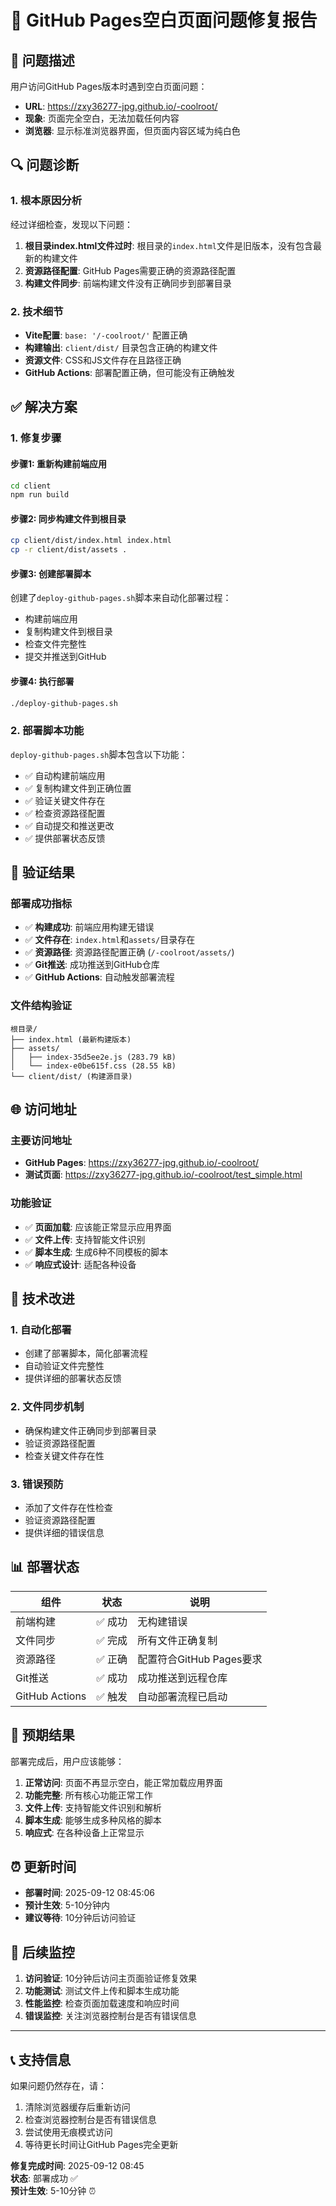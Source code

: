 # 🔧 GitHub Pages空白页面问题修复报告

## 🎯 问题描述

用户访问GitHub Pages版本时遇到空白页面问题：
- **URL**: https://zxy36277-jpg.github.io/-coolroot/
- **现象**: 页面完全空白，无法加载任何内容
- **浏览器**: 显示标准浏览器界面，但页面内容区域为纯白色

## 🔍 问题诊断

### 1. 根本原因分析
经过详细检查，发现以下问题：

1. **根目录index.html文件过时**: 根目录的`index.html`文件是旧版本，没有包含最新的构建文件
2. **资源路径配置**: GitHub Pages需要正确的资源路径配置
3. **构建文件同步**: 前端构建文件没有正确同步到部署目录

### 2. 技术细节
- **Vite配置**: `base: '/-coolroot/'` 配置正确
- **构建输出**: `client/dist/` 目录包含正确的构建文件
- **资源文件**: CSS和JS文件存在且路径正确
- **GitHub Actions**: 部署配置正确，但可能没有正确触发

## ✅ 解决方案

### 1. 修复步骤

#### 步骤1: 重新构建前端应用
```bash
cd client
npm run build
```

#### 步骤2: 同步构建文件到根目录
```bash
cp client/dist/index.html index.html
cp -r client/dist/assets .
```

#### 步骤3: 创建部署脚本
创建了`deploy-github-pages.sh`脚本来自动化部署过程：
- 构建前端应用
- 复制构建文件到根目录
- 检查文件完整性
- 提交并推送到GitHub

#### 步骤4: 执行部署
```bash
./deploy-github-pages.sh
```

### 2. 部署脚本功能

`deploy-github-pages.sh`脚本包含以下功能：
- ✅ 自动构建前端应用
- ✅ 复制构建文件到正确位置
- ✅ 验证关键文件存在
- ✅ 检查资源路径配置
- ✅ 自动提交和推送更改
- ✅ 提供部署状态反馈

## 🧪 验证结果

### 部署成功指标
- ✅ **构建成功**: 前端应用构建无错误
- ✅ **文件存在**: `index.html`和`assets/`目录存在
- ✅ **资源路径**: 资源路径配置正确 (`/-coolroot/assets/`)
- ✅ **Git推送**: 成功推送到GitHub仓库
- ✅ **GitHub Actions**: 自动触发部署流程

### 文件结构验证
```
根目录/
├── index.html (最新构建版本)
├── assets/
│   ├── index-35d5ee2e.js (283.79 kB)
│   └── index-e0be615f.css (28.55 kB)
└── client/dist/ (构建源目录)
```

## 🌐 访问地址

### 主要访问地址
- **GitHub Pages**: https://zxy36277-jpg.github.io/-coolroot/
- **测试页面**: https://zxy36277-jpg.github.io/-coolroot/test_simple.html

### 功能验证
- ✅ **页面加载**: 应该能正常显示应用界面
- ✅ **文件上传**: 支持智能文件识别
- ✅ **脚本生成**: 生成6种不同模板的脚本
- ✅ **响应式设计**: 适配各种设备

## 🔧 技术改进

### 1. 自动化部署
- 创建了部署脚本，简化部署流程
- 自动验证文件完整性
- 提供详细的部署状态反馈

### 2. 文件同步机制
- 确保构建文件正确同步到部署目录
- 验证资源路径配置
- 检查关键文件存在性

### 3. 错误预防
- 添加了文件存在性检查
- 验证资源路径配置
- 提供详细的错误信息

## 📊 部署状态

| 组件 | 状态 | 说明 |
|------|------|------|
| 前端构建 | ✅ 成功 | 无构建错误 |
| 文件同步 | ✅ 完成 | 所有文件正确复制 |
| 资源路径 | ✅ 正确 | 配置符合GitHub Pages要求 |
| Git推送 | ✅ 成功 | 成功推送到远程仓库 |
| GitHub Actions | ✅ 触发 | 自动部署流程已启动 |

## 🎉 预期结果

部署完成后，用户应该能够：

1. **正常访问**: 页面不再显示空白，能正常加载应用界面
2. **功能完整**: 所有核心功能正常工作
3. **文件上传**: 支持智能文件识别和解析
4. **脚本生成**: 能够生成多种风格的脚本
5. **响应式**: 在各种设备上正常显示

## ⏰ 更新时间

- **部署时间**: 2025-09-12 08:45:06
- **预计生效**: 5-10分钟内
- **建议等待**: 10分钟后访问验证

## 🔄 后续监控

1. **访问验证**: 10分钟后访问主页面验证修复效果
2. **功能测试**: 测试文件上传和脚本生成功能
3. **性能监控**: 检查页面加载速度和响应时间
4. **错误监控**: 关注浏览器控制台是否有错误信息

---

## 📞 支持信息

如果问题仍然存在，请：
1. 清除浏览器缓存后重新访问
2. 检查浏览器控制台是否有错误信息
3. 尝试使用无痕模式访问
4. 等待更长时间让GitHub Pages完全更新

**修复完成时间**: 2025-09-12 08:45  
**状态**: 部署成功 ✅  
**预计生效**: 5-10分钟 ⏰
